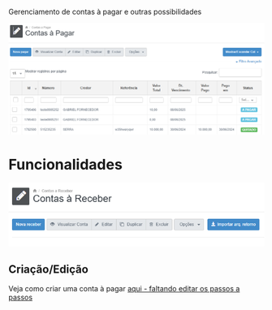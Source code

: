Gerenciamento de contas à pagar e outras possibilidades

![](/assets/Pasted_image_20250518153716.png)

# Funcionalidades
![](/assets/Pasted_image_20250518155522.png)

## Criação/Edição
Veja como criar uma conta à pagar [aqui - faltando editar os passos a passos](https://scribehow.com/shared/Criando_uma_conta_a_pagar__uCF3JxGUT5CuaQGJGb2Nbg)